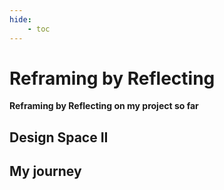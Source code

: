 ```yaml
---
hide:
    - toc
---
```


# Reframing by Reflecting
**Reframing by Reflecting on my project so far**

## Design Space II



## My journey
